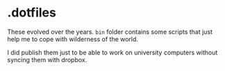# .dotfiles

These evolved over the years. ``bin`` folder contains some scripts that just help me to cope with wilderness of the world. 

I did publish them just to be able to work on university computers without syncing them with dropbox. 